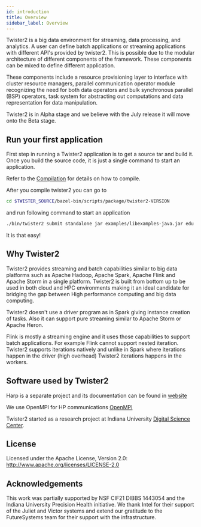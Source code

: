 ```yaml
---
id: introduction
title: Overview
sidebar_label: Overview
---
```


Twister2 is a big data environment for streaming, data processing, and analytics. A user can define 
batch applications or streaming applications with different API's provided by twister2. This is 
possible due to the modular architecture of different components of the framework. These components 
can be mixed to define different application. 

These components include a resource provisioning layer to interface with cluster resource managers, 
parallel communication operator module recognizing the need for both data operators and bulk 
synchronous parallel (BSP) operators, task system for abstracting out computations and data 
representation for data manipulation. 

Twister2 is in Alpha stage and we believe with the July release it will move onto the Beta stage. 

## Run your first application

First step in running a Twister2 application is to get a source tar and build it. Once you build the
source code, it is just a single command to start an application.

Refer to the [Compilation](compiling/compiling.md) for details on how to compile. 

After you compile twister2 you can go to

```bash
cd $TWISTER_SOURCE/bazel-bin/scripts/package/twister2-VERSION
```

and run following command to start an application

```bash
./bin/twister2 submit standalone jar examples/libexamples-java.jar edu.iu.dsc.tws.examples.basic.HelloWorld 8
```

It is that easy!

## Why Twister2

Twister2 provides streaming and batch capabilities similar to big data platforms such as Apache Hadoop, Apache Spark,
Apache Flink and Apache Storm in a single platform. Twister2 is built from bottom up to be used in both cloud
and HPC environments making it an ideal candidate for bridging the gap between High performance computing and big data
computing.

Twister2 doesn't use a driver program as in Spark giving instance creation of tasks. Also it can support pure streaming
similar to Apache Storm or Apache Heron. 

Flink is mostly a streaming engine and it uses those capabilities to support batch applications. For example
Flink cannot support nested iteration. Twister2 supports iterations natively and unlike in Spark where iterations happen
in the driver (high overhead) Twister2 iterations happens in the workers.
 

## Software used by Twister2

Harp is a separate project and its documentation can be found in [website](https://dsc-spidal.github.io/harp/)

We use OpenMPI for HP communications [OpenMPI](https://www.open-mpi.org/)
  
Twister2 started as a research project at Indiana University [Digital Science Center](https://www.dsc.soic.indiana.edu/).

## License

Licensed under the Apache License, Version 2.0: http://www.apache.org/licenses/LICENSE-2.0

## Acknowledgements

This work was partially supported by NSF CIF21 DIBBS 1443054 and the Indiana University Precision Health initiative.
We thank Intel for their support of the Juliet and Victor systems and extend our gratitude to the FutureSystems team for their support with the infrastructure.
